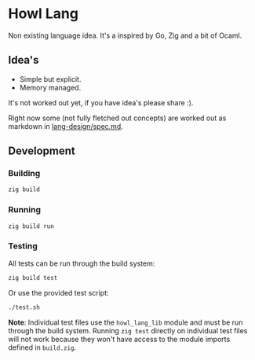 # Howl Lang
Non existing language idea. It's a inspired by Go, Zig and a bit of Ocaml. 
## Idea's
 * Simple but explicit.
 * Memory managed.

It's not worked out yet, if you have idea's please share :).

Right now some (not fully fletched out concepts) are worked out as markdown in [lang-design/spec.md](lang-design/spec.md).

## Development

### Building
```bash
zig build
```

### Running
```bash
zig build run
```

### Testing
All tests can be run through the build system:
```bash
zig build test
```

Or use the provided test script:
```bash
./test.sh
```

**Note**: Individual test files use the `howl_lang_lib` module and must be run through the build system. Running `zig test` directly on individual test files will not work because they won't have access to the module imports defined in `build.zig`.
